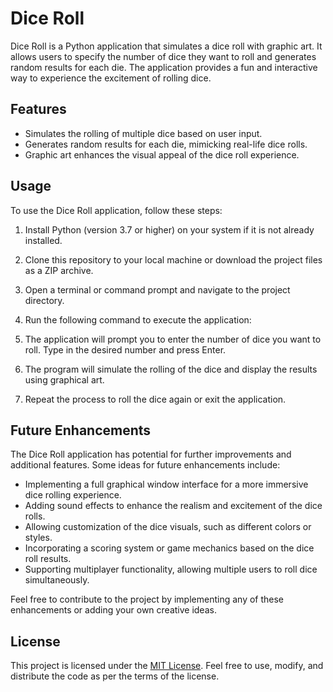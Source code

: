 # Dice Roll

Dice Roll is a Python application that simulates a dice roll with graphic art. It allows users to specify the number of dice they want to roll and generates random results for each die. The application provides a fun and interactive way to experience the excitement of rolling dice.

## Features

- Simulates the rolling of multiple dice based on user input.
- Generates random results for each die, mimicking real-life dice rolls.
- Graphic art enhances the visual appeal of the dice roll experience.

## Usage

To use the Dice Roll application, follow these steps:

1. Install Python (version 3.7 or higher) on your system if it is not already installed.

2. Clone this repository to your local machine or download the project files as a ZIP archive.

3. Open a terminal or command prompt and navigate to the project directory.

4. Run the following command to execute the application:

5. The application will prompt you to enter the number of dice you want to roll. Type in the desired number and press Enter.

6. The program will simulate the rolling of the dice and display the results using graphical art.

7. Repeat the process to roll the dice again or exit the application.

## Future Enhancements

The Dice Roll application has potential for further improvements and additional features. Some ideas for future enhancements include:

- Implementing a full graphical window interface for a more immersive dice rolling experience.
- Adding sound effects to enhance the realism and excitement of the dice rolls.
- Allowing customization of the dice visuals, such as different colors or styles.
- Incorporating a scoring system or game mechanics based on the dice roll results.
- Supporting multiplayer functionality, allowing multiple users to roll dice simultaneously.

Feel free to contribute to the project by implementing any of these enhancements or adding your own creative ideas.

## License

This project is licensed under the [MIT License](LICENSE). Feel free to use, modify, and distribute the code as per the terms of the license.


